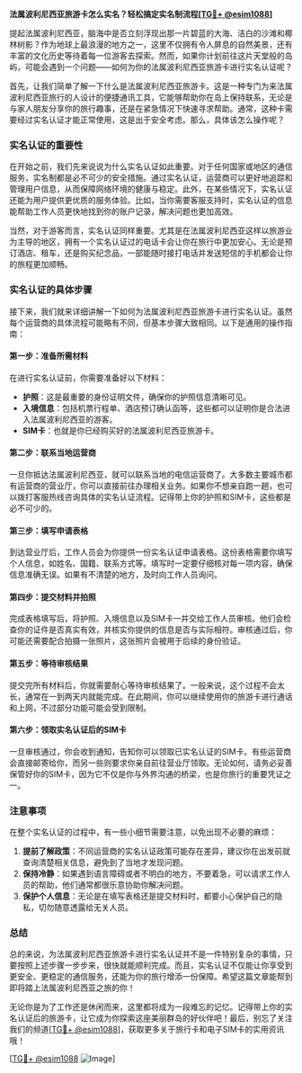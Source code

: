 **法属波利尼西亚旅游卡怎么实名？轻松搞定实名制流程[[TG💪+ @esim1088](https://t.me/s/esim1088)]**

提起法属波利尼西亚，脑海中是否立刻浮现出那一片碧蓝的大海、洁白的沙滩和椰林树影？作为地球上最浪漫的地方之一，这里不仅拥有令人屏息的自然美景，还有丰富的文化历史等待着每一位游客去探索。然而，如果你计划前往这片天堂般的岛屿，可能会遇到一个问题——如何为你的法属波利尼西亚旅游卡进行实名认证呢？

首先，让我们简单了解一下什么是法属波利尼西亚旅游卡。这是一种专门为来法属波利尼西亚旅行的人设计的便捷通讯工具，它能够帮助你在岛上保持联系，无论是与家人朋友分享你的旅行趣事，还是在紧急情况下快速寻求帮助。通常，这种卡需要经过实名认证才能正常使用，这是出于安全考虑。那么，具体该怎么操作呢？

### 实名认证的重要性

在开始之前，我们先来说说为什么实名认证如此重要。对于任何国家或地区的通信服务，实名制都是必不可少的安全措施。通过实名认证，运营商可以更好地追踪和管理用户信息，从而保障网络环境的健康与稳定。此外，在某些情况下，实名认证还能为用户提供更优质的服务体验。比如，当你需要客服支持时，实名认证的信息能帮助工作人员更快地找到你的账户记录，解决问题也更加高效。

当然，对于游客而言，实名认证同样重要。尤其是在法属波利尼西亚这样以旅游业为主导的地区，拥有一个实名认证过的电话卡会让你在旅行中更加安心。无论是预订酒店、租车，还是购买纪念品，一部能随时接打电话并发送短信的手机都会让你的旅程更加顺畅。

### 实名认证的具体步骤

接下来，我们就来详细讲解一下如何为法属波利尼西亚旅游卡进行实名认证。虽然每个运营商的具体流程可能略有不同，但基本步骤大致相同。以下是通用的操作指南：

#### 第一步：准备所需材料

在进行实名认证前，你需要准备好以下材料：
- **护照**：这是最重要的身份证明文件，确保你的护照信息清晰可见。
- **入境信息**：包括机票行程单、酒店预订确认函等，这些都可以证明你是合法进入法属波利尼西亚的游客。
- **SIM卡**：也就是你已经购买好的法属波利尼西亚旅游卡。

#### 第二步：联系当地运营商

一旦你抵达法属波利尼西亚，就可以联系当地的电信运营商了。大多数主要城市都有运营商的营业厅，你可以直接前往办理相关业务。如果你不想亲自跑一趟，也可以拨打客服热线咨询具体的实名认证流程。记得带上你的护照和SIM卡，这些都是必不可少的。

#### 第三步：填写申请表格

到达营业厅后，工作人员会为你提供一份实名认证申请表格。这份表格需要你填写个人信息，如姓名、国籍、联系方式等。填写时一定要仔细核对每一项内容，确保信息准确无误。如果有不清楚的地方，及时向工作人员询问。

#### 第四步：提交材料并拍照

完成表格填写后，将护照、入境信息以及SIM卡一并交给工作人员审核。他们会检查你的证件是否真实有效，并核实你提供的信息是否与实际相符。审核通过后，你可能还需要配合拍摄一张照片，这张照片会被用于后续的身份验证。

#### 第五步：等待审核结果

提交完所有材料后，你就需要耐心等待审核结果了。一般来说，这个过程不会太长，通常在一到两天内就能完成。在此期间，你可以继续使用你的旅游卡进行通话和上网，不过部分功能可能会受到限制。

#### 第六步：领取实名认证后的SIM卡

一旦审核通过，你会收到通知，告知你可以领取已实名认证的SIM卡。有些运营商会直接邮寄给你，而另一些则要求你亲自前往营业厅领取。无论如何，请务必妥善保管好你的SIM卡，因为它不仅是你与外界沟通的桥梁，也是你旅行的重要凭证之一。

### 注意事项

在整个实名认证的过程中，有一些小细节需要注意，以免出现不必要的麻烦：
1. **提前了解政策**：不同运营商的实名认证政策可能存在差异，建议你在出发前就查询清楚相关信息，避免到了当地才发现问题。
2. **保持冷静**：如果遇到语言障碍或者不明白的地方，不要着急，可以请求工作人员的帮助，他们通常都很乐意协助你解决问题。
3. **保护个人信息**：无论是在填写表格还是提交材料时，都要小心保护自己的隐私，切勿随意透露给无关人员。

### 总结

总的来说，为法属波利尼西亚旅游卡进行实名认证并不是一件特别复杂的事情，只要按照上述步骤一步步来，很快就能顺利完成。而且，实名认证不仅能让你享受到更安全、更稳定的通信服务，还能为你的旅行增添一份保障。希望这篇文章能帮到即将踏上法属波利尼西亚之旅的你！

无论你是为了工作还是休闲而来，这里都将成为一段难忘的记忆。记得带上你的实名认证后的旅游卡，让它成为你探索这座美丽群岛的好伙伴吧！最后，别忘了关注我们的频道[[TG💪+ @esim1088](https://t.me/s/esim1088)]，获取更多关于旅行卡和电子SIM卡的实用资讯哦！

[[TG💪+ @esim1088](https://t.me/s/esim1088) ![Image](https://i.postimg.cc/4NQfJmqS/Snipaste-2025-05-13-00-14-12.png)]